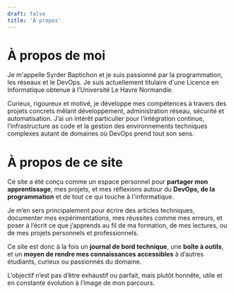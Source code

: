 ```yaml
---
draft: false
title: 'À propos'
---
```

# À propos de moi
Je m'appelle Syrder Baptichon et je suis passionné par la programmation, les réseaux et le DevOps. Je suis actuellement titulaire d'une Licence en Informatique obtenue à l’Université Le Havre Normandie.

Curieux, rigoureux et motivé, je développe mes compétences à travers des projets concrets mêlant développement, administration réseau, sécurité et automatisation. J’ai un intérêt particulier pour l’intégration continue, l’infrastructure as code et la gestion des environnements techniques complexes autant de domaines où DevOps prend tout son sens.

# À propos de ce site
Ce site a été conçu comme un espace personnel pour **partager mon apprentissage**, mes projets, et mes réflexions autour du **DevOps, de la programmation** et de tout ce qui touche à l'informatique.

Je m’en sers principalement pour écrire des articles techniques, documenter mes expérimentations, mes réussites comme mes erreurs, et poser à l’écrit ce que j’apprends au fil de ma formation, de mes lectures, ou de mes projets personnels et professionnels.

Ce site est donc à la fois un **journal de bord technique**, une **boîte à outils**, et un **moyen de rendre mes connaissances accessibles** à d’autres étudiants, curieux ou passionnés du domaine.

L’objectif n’est pas d’être exhaustif ou parfait, mais plutôt honnête, utile et en constante évolution à l’image de mon parcours.
